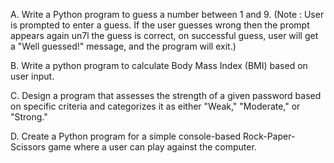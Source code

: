 A. Write a Python program to guess a number between 1 and 9.
    (Note : User is prompted to enter a guess. If the user guesses wrong then the prompt appears again un7l the guess is   correct, on successful guess, user will get a "Well guessed!" message, and the program will exit.)
    
B. Write a python program to calculate Body Mass Index (BMI) based on user input.

C. Design a program that assesses the strength of a given password based on specific criteria and categorizes it as either "Weak," "Moderate," or "Strong."

D. Create a Python program for a simple console-based Rock-Paper-Scissors game where a user can play against the computer.
